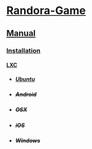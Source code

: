 # [Randora-Game](/README.md)

## [Manual](/manual/README.md)

### [Installation](/manual/installation/README.md)

#### [LXC](/manual/installation/lxc/README.md)

* ##### [Ubuntu](/manual/installation/lxc/ubuntu/README.md)

* ##### ~~Android~~

* ##### ~~OSX~~

* ##### ~~iOS~~

* ##### ~~Windows~~
